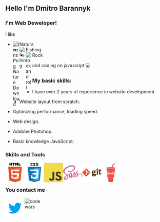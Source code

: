 ## Hello I'm Dmitro Barannyk

### I'm Web Deweloper!

I like

* <img src="https://www.freeiconspng.com/uploads/nature-icon-15.png" align="left" width="20px" alt="Icons Png Nature Download" />  Natura
* <img src="https://img.icons8.com/color/48/000000/fisherman-in-a-boat.png" align="left" width="20px" alt="fishing" /> Fishing
* <img src="https://img.icons8.com/dusk/64/000000/rockstar.png" align="left" alt="rock and roll" width="20px"/>  Rock

and  coding on javascript :computer:

### My basic skills:

* I have over 2 years of experience in website development.

* Website layout from scratch.

* Optimizing performance, loading speed.

* Web design.

* Addobe Photohop.

* Basic knowledge JavaScript.


### Skills and Tools
[<img align="left" width="60px" alt="HTML-5" src="https://raw.githubusercontent.com/github/explore/80688e429a7d4ef2fca1e82350fe8e3517d3494d/topics/html/html.png" />][html]
[<img align="left" width="60px" alt="CSS-3" src="https://raw.githubusercontent.com/github/explore/80688e429a7d4ef2fca1e82350fe8e3517d3494d/topics/css/css.png" />][css]
[<img align="left" width="60px" alt="Javascript" src="https://raw.githubusercontent.com/github/explore/80688e429a7d4ef2fca1e82350fe8e3517d3494d/topics/javascript/javascript.png" />][javascript]
[<img align="left" width="60px" alt="SASS" src="https://raw.githubusercontent.com/github/explore/80688e429a7d4ef2fca1e82350fe8e3517d3494d/topics/sass/sass.png" />][sass]
[<img align="left" width="60px" alt="git" src="https://raw.githubusercontent.com/github/explore/80688e429a7d4ef2fca1e82350fe8e3517d3494d/topics/git/git.png"/>][git]
[<img align="left" width="60px" alt="gulp" src="https://raw.githubusercontent.com/github/explore/80688e429a7d4ef2fca1e82350fe8e3517d3494d/topics/gulp/gulp.png"/>][gulp]

<br />
<br />
<br />

### You contact me

[<img align="left" width="60px" alt="twitter" src="https://raw.githubusercontent.com/github/explore/80688e429a7d4ef2fca1e82350fe8e3517d3494d/topics/twitter/twitter.png" />][twitter]

[<img alt="codewars" width="60px" align="left" src="https://www.codewars.com/assets/logos/logo-61192cf7c75904d495e7ad69695fbf0bffd965bc3e17ac60f6c6b475304db09d.svg" />][codewars]

<br />

[twitter]: https://twitter.com/orgeniss
[codewars]: https://www.codewars.com/users/mister_green
[html]: svg/html.png
[css]: svg/css.png
[javascript]: svg/javascript.png
[sass]: svg/sass.png
[git]: svg/git.png
[gulp]: svg/gulp.png